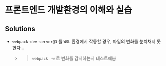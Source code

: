 # 프론트엔드 개발환경의 이해와 실습

## Solutions

- `webpack-dev-server@3` 를 `WSL` 환경에서 작동할 경우, 파일의 변화를 눈치채지 못한다...
  - > `webpack -w` 로 변화를 감지하는지 테스트해봄
